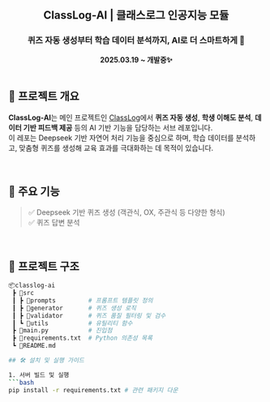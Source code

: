 <div align="center">

  <h2>ClassLog-AI | 클래스로그 인공지능 모듈</h2>
  <h3>퀴즈 자동 생성부터 학습 데이터 분석까지, AI로 더 스마트하게 🤖</h3>
  <b>2025.03.19 ~ 개발중✨</b>

</div>

<br />

## 🧠 프로젝트 개요

**ClassLog-AI**는 메인 프로젝트인 [ClassLog](([https://github.com/KW-ClassLog/ClassLog]))에서 **퀴즈 자동 생성**, **학생 이해도 분석**, **데이터 기반 피드백 제공** 등의 AI 기반 기능을 담당하는 서브 레포입니다.  
이 레포는 Deepseek 기반 자연어 처리 기능을 중심으로 하며, 학습 데이터를 분석하고, 맞춤형 퀴즈를 생성해 교육 효과를 극대화하는 데 목적이 있습니다.

<br />

## 🎯 주요 기능

> ✅ Deepseek 기반 퀴즈 생성 (객관식, OX, 주관식 등 다양한 형식)  
> ✅ 퀴즈 답변 분석

<br />

## 🧩 프로젝트 구조
```bash
📦classlog-ai
 ┣ 📁src
 ┃ ┣ 📁prompts         # 프롬프트 템플릿 정의
 ┃ ┣ 📁generator       # 퀴즈 생성 로직
 ┃ ┣ 📁validator       # 퀴즈 품질 필터링 및 검수
 ┃ ┗ 📁utils           # 유틸리티 함수
 ┣ 📄main.py           # 진입점
 ┣ 📄requirements.txt  # Python 의존성 목록
 ┗ 📄README.md

## 🛠️ 설치 및 실행 가이드

1. 서버 빌드 및 실행
```bash
pip install -r requirements.txt # 관련 패키지 다운
```
